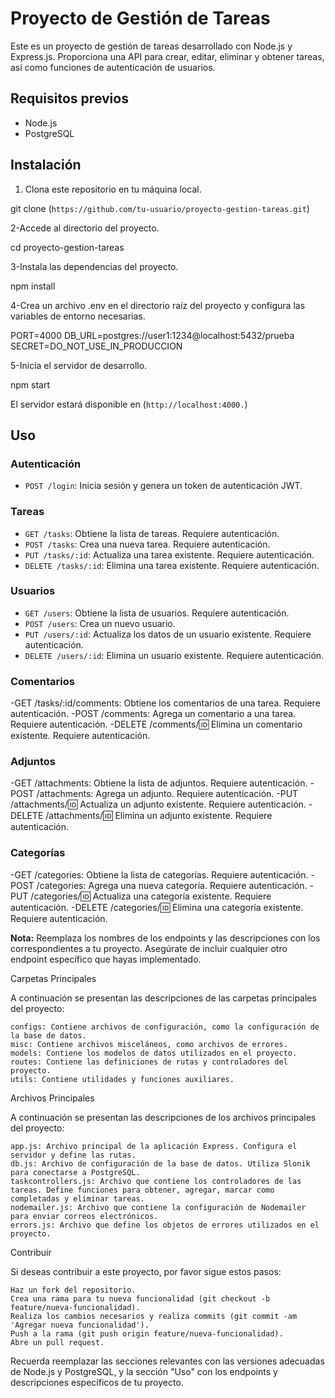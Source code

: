 # Proyecto de Gestión de Tareas

Este es un proyecto de gestión de tareas desarrollado con Node.js y Express.js. Proporciona una API para crear, editar, eliminar y obtener tareas, así como funciones de autenticación de usuarios.

## Requisitos previos

- Node.js
- PostgreSQL

## Instalación

1. Clona este repositorio en tu máquina local.

git clone (`https://github.com/tu-usuario/proyecto-gestion-tareas.git`)

2-Accede al directorio del proyecto.

cd proyecto-gestion-tareas

3-Instala las dependencias del proyecto.

npm install

4-Crea un archivo .env en el directorio raíz del proyecto y configura las variables de entorno necesarias.

PORT=4000
DB_URL=postgres://user1:1234@localhost:5432/prueba
SECRET=DO_NOT_USE_IN_PRODUCCION

5-Inicia el servidor de desarrollo.

npm start

El servidor estará disponible en (`http://localhost:4000.`)

## Uso

### Autenticación

- `POST /login`: Inicia sesión y genera un token de autenticación JWT.

### Tareas

- `GET /tasks`: Obtiene la lista de tareas. Requiere autenticación.
- `POST /tasks`: Crea una nueva tarea. Requiere autenticación.
- `PUT /tasks/:id`: Actualiza una tarea existente. Requiere autenticación.
- `DELETE /tasks/:id`: Elimina una tarea existente. Requiere autenticación.

### Usuarios

- `GET /users`: Obtiene la lista de usuarios. Requiere autenticación.
- `POST /users`: Crea un nuevo usuario.
- `PUT /users/:id`: Actualiza los datos de un usuario existente. Requiere autenticación.
- `DELETE /users/:id`: Elimina un usuario existente. Requiere autenticación.

### Comentarios

-GET /tasks/:id/comments: Obtiene los comentarios de una tarea. Requiere autenticación.
-POST /comments: Agrega un comentario a una tarea. Requiere autenticación.
-DELETE /comments/:id: Elimina un comentario existente. Requiere autenticación.

### Adjuntos

-GET /attachments: Obtiene la lista de adjuntos. Requiere autenticación.
-POST /attachments: Agrega un adjunto. Requiere autenticación.
-PUT /attachments/:id: Actualiza un adjunto existente. Requiere autenticación.
-DELETE /attachments/:id: Elimina un adjunto existente. Requiere autenticación.

### Categorías

-GET /categories: Obtiene la lista de categorías. Requiere autenticación.
-POST /categories: Agrega una nueva categoría. Requiere autenticación.
-PUT /categories/:id: Actualiza una categoría existente. Requiere autenticación.
-DELETE /categories/:id: Elimina una categoría existente. Requiere autenticación.

**Nota:** Reemplaza los nombres de los endpoints y las descripciones con los correspondientes a tu proyecto. Asegúrate de incluir cualquier otro endpoint específico que hayas implementado.

Carpetas Principales

A continuación se presentan las descripciones de las carpetas principales del proyecto:

    configs: Contiene archivos de configuración, como la configuración de la base de datos.
    misc: Contiene archivos misceláneos, como archivos de errores.
    models: Contiene los modelos de datos utilizados en el proyecto.
    routes: Contiene las definiciones de rutas y controladores del proyecto.
    utils: Contiene utilidades y funciones auxiliares.

Archivos Principales

A continuación se presentan las descripciones de los archivos principales del proyecto:

    app.js: Archivo principal de la aplicación Express. Configura el servidor y define las rutas.
    db.js: Archivo de configuración de la base de datos. Utiliza Slonik para conectarse a PostgreSQL.
    taskcontrollers.js: Archivo que contiene los controladores de las tareas. Define funciones para obtener, agregar, marcar como completadas y eliminar tareas.
    nodemailer.js: Archivo que contiene la configuración de Nodemailer para enviar correos electrónicos.
    errors.js: Archivo que define los objetos de errores utilizados en el proyecto.

Contribuir

Si deseas contribuir a este proyecto, por favor sigue estos pasos:

    Haz un fork del repositorio.
    Crea una rama para tu nueva funcionalidad (git checkout -b feature/nueva-funcionalidad).
    Realiza los cambios necesarios y realiza commits (git commit -am 'Agregar nueva funcionalidad').
    Push a la rama (git push origin feature/nueva-funcionalidad).
    Abre un pull request.

Recuerda reemplazar las secciones relevantes con las versiones adecuadas de Node.js y PostgreSQL, y la sección "Uso" con los endpoints y descripciones específicos de tu proyecto.
